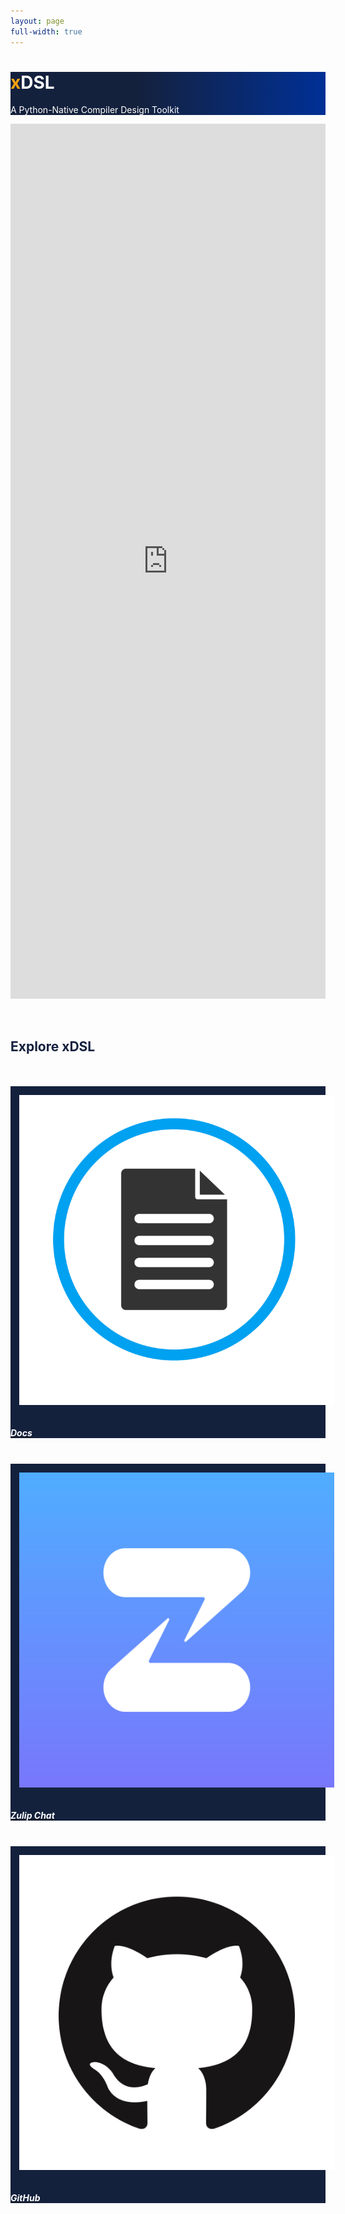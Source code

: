 ```yaml
---
layout: page
full-width: true
---
```


<div class="jumbotron jumbotron-fluid" style="background: rgb(0,0,0);
background: linear-gradient(90deg, rgba(0,0,0,1) 0%, rgba(20,33,61,1) 0%, rgba(20,33,61,1) 40%, rgba(0,48,150,1) 100%, rgba(229,229,229,1) 100%);
￼">
  <div class="container">
    <h1 class="display-4"><span style="color: #fca311; font-weight: bold">x</span><span style="color: white">DSL</span></h1>
    <p class="lead" style="color:white">A Python-Native Compiler Design Toolkit</p>

  </div>
</div>

<div class="container" style="">
  <div style="height: 100em">
  <iframe style="border: 0px" scrolling="no" onload="resizeIframe(this)" height="100%" width="100%" src="https://xdsl.dev/xdsl/retro/notebooks/?path=docs/database_example.ipynb"></iframe>
  </div>
  <br>
  <br>
</div>

<div class="jumbotron jumbotron-fluid">
  <div class="container">
    <h2 style="color: #14213d">Explore xDSL</h2>
    <br>
    <br>
    <div class="row row-cols-1 row-cols-md-3">
      <a href="https://github.com/xdslproject/xdsl/tree/main/docs">
        <div class="col-12 col-md-9">
          <div class="card" style="background-color: rgba(20,33,61,1)">
            <img src="assets/img/documentation.png" class="card-img-top" alt="..." style="padding: 1em">
            <div class="card-body">
              <h5 class="card-title text-center" style="color: white">Docs</h5>
            </div>
          </div>
        </div>
        <br>
      </a>
      <a href="https://xdsl.zulipchat.com/">
        <div class="col-12 col-md-9">
          <div class="card" style="background-color: rgba(20,33,61,1)">
            <img src="assets/img/zulip.png" class="card-img-top" alt="..." style="padding: 1em">
            <div class="card-body">
              <h5 class="card-title text-center" style="color: white">Zulip Chat</h5>
            </div>
          </div>
        </div>
        <br>
      </a>
      <a href="https://github.com/xdslproject/xdsl">
        <div class="col-12 col-md-9">
          <div class="card" style="background-color: rgba(20,33,61,1)">
            <img src="assets/img/github.png" class="card-img-top" alt="..." style="padding: 1em">
            <div class="card-body">
              <h5 class="card-title text-center" style="color: white">GitHub</h5>
            </div>
          </div>
        </div>
      </a>
    </div>
  </div>
</div>
